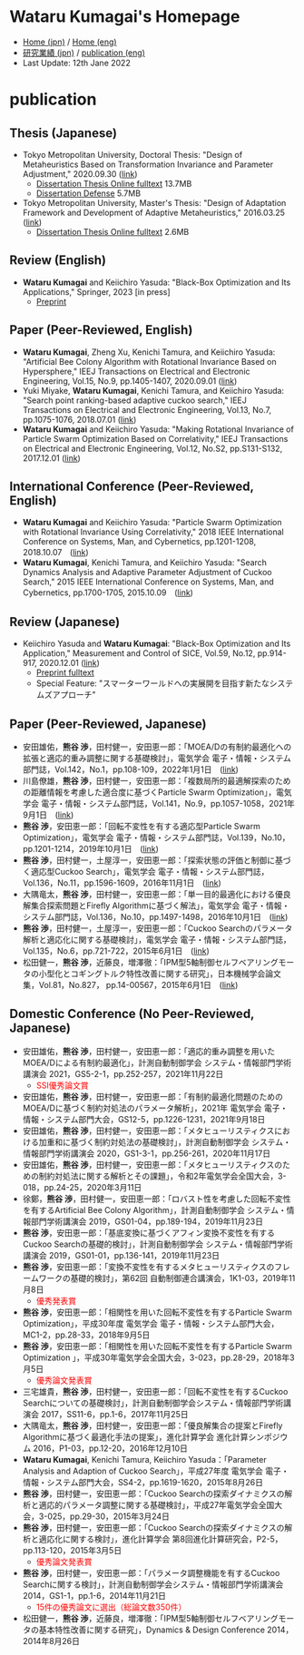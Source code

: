 # Wataru Kumagai's Homepage
* [Home (jpn)](https://watarukumagai-git.github.io/) / [Home (eng)](https://watarukumagai-git.github.io/home_eng/)
* [研究業績 (jpn)](https://watarukumagai-git.github.io/publication/) / [publication (eng)](https://watarukumagai-git.github.io/publication_eng/)
* Last Update: 12th Jane 2022

# publication
## Thesis (Japanese)
* Tokyo Metropolitan University, Doctoral Thesis: "Design of Metaheuristics Based on Transformation Invariance and Parameter Adjustment," 2020.09.30 ([link](https://tokyo-metro-u.repo.nii.ac.jp/index.php?action=repository_view_main_item_detail&item_id=8682&item_no=1&page_id=30&block_id=164))
	* [Dissertation Thesis Online fulltext](https://tokyo-metro-u.repo.nii.ac.jp/?action=repository_uri&item_id=8682&file_id=18&file_no=3) 13.7MB
	* [Dissertation Defense](https://watarukumagai-git.github.io/publication/Dissertation_Defense_kumagai.pdf) 5.7MB
* Tokyo Metropolitan University, Master's Thesis: "Design of Adaptation Framework and Development of Adaptive Metaheuristics," 2016.03.25 ([link](https://tokyo-metro-u.repo.nii.ac.jp/index.php?action=repository_view_main_item_detail&item_id=2532&item_no=1&page_id=30&block_id=164))
	* [Dissertation Thesis Online fulltext](https://tokyo-metro-u.repo.nii.ac.jp/?action=repository_uri&item_id=2532&file_id=18&file_no=1) 2.6MB


## Review (English)
* __Wataru Kumagai__ and Keiichiro Yasuda: "Black-Box Optimization and Its Applications," Springer, 2023 [in press]
	* [Preprint](https://watarukumagai-git.github.io/publication/Overview_BBO_springer_kumagai_preprint.pdf)


## Paper (Peer-Reviewed, English)
* __Wataru Kumagai__, Zheng Xu, Kenichi Tamura, and Keiichiro Yasuda: "Artificial Bee Colony Algorithm with Rotational Invariance Based on Hypersphere," IEEJ Transactions on Electrical and Electronic Engineering, Vol.15, No.9, pp.1405-1407, 2020.09.01 ([link](https://doi.org/10.1002/tee.23209))
* Yuki Miyake, __Wataru Kumagai__, Kenichi Tamura, and Keiichiro Yasuda: "Search point ranking-based adaptive cuckoo search," IEEJ Transactions on Electrical and Electronic Engineering, Vol.13, No.7, pp.1075-1076, 2018.07.01 ([link](https://doi.org/10.1002/tee.22667))
* __Wataru Kumagai__ and Keiichiro Yasuda: "Making Rotational Invariance of Particle Swarm Optimization Based on Correlativity," IEEJ Transactions on Electrical and Electronic Engineering, Vol.12, No.S2, pp.S131-S132, 2017.12.01 ([link](https://doi.org/10.1002/tee.22667))


## International Conference (Peer-Reviewed, English)
* __Wataru Kumagai__ and Keiichiro Yasuda: "Particle Swarm Optimization with Rotational Invariance Using Correlativity," 2018 IEEE International Conference on Systems, Man, and Cybernetics, pp.1201-1208, 2018.10.07　([link](https://doi.org/10.1109/SMC.2018.00211))
* __Wataru Kumagai__, Kenichi Tamura, and Keiichiro Yasuda: "Search Dynamics Analysis and Adaptive Parameter Adjustment of Cuckoo Search," 2015 IEEE International Conference on Systems, Man, and Cybernetics, pp.1700-1705, 2015.10.09　([link](https://doi.org/10.1109/SMC.2015.299))


## Review (Japanese)
* Keiichiro Yasuda and __Wataru Kumagai__: "Black-Box Optimization and Its Application," Measurement and Control of SICE, Vol.59, No.12, pp.914-917, 2020.12.01 ([link](https://doi.org/10.11499/sicejl.59.914))
	* [Preprint fulltext](https://watarukumagai-git.github.io/publication/Overview_BBO_kumagai_online.pdf)
	* Special Feature: "スマーターワールドへの実展開を目指す新たなシステムズアプローチ"


## Paper (Peer-Reviewed, Japanese)
* 安田雄佑，__熊谷 渉__，田村健一，安田恵一郎：「MOEA/Dの有制約最適化への拡張と適応的重み調整に関する基礎検討」，電気学会 電子・情報・システム部門誌，Vol.142，No.1，pp.108-109，2022年1月1日　([link](https://doi.org/10.1541/ieejeiss.142.108))
* 川島僚雄，__熊谷 渉__，田村健一，安田恵一郎：「複数局所的最適解探索のための距離情報を考慮した適合度に基づくParticle Swarm Optimization」，電気学会 電子・情報・システム部門誌，Vol.141，No.9，pp.1057-1058，2021年9月1日　([link](https://doi.org/10.1541/ieejeiss.141.1057))
* __熊谷 渉__，安田恵一郎：「回転不変性を有する適応型Particle Swarm Optimization」，電気学会 電子・情報・システム部門誌，Vol.139，No.10，pp.1201-1214，2019年10月1日　([link](https://doi.org/10.1541/ieejeiss.139.1201))
* __熊谷 渉__，田村健一，土屋淳一，安田恵一郎：「探索状態の評価と制御に基づく適応型Cuckoo Search」，電気学会 電子・情報・システム部門誌，Vol.136，No.11，pp.1596-1609，2016年11月1日　([link](https://doi.org/10.1541/ieejeiss.136.1596))
* 大隅竜太，__熊谷 渉__，田村健一，安田恵一郎：「単一目的最適化における優良解集合探索問題とFirefly Algorithmに基づく解法」，電気学会 電子・情報・システム部門誌，Vol.136，No.10，pp.1497-1498，2016年10月1日　([link](https://doi.org/10.1541/ieejeiss.136.1497))
* __熊谷 渉__，田村健一，土屋淳一，安田恵一郎：「Cuckoo Searchのパラメータ解析と適応化に関する基礎検討」，電気学会 電子・情報・システム部門誌，Vol.135，No.6，pp.721-722，2015年6月1日　([link](https://doi.org/10.1541/ieejeiss.135.721))
* 松田健一，__熊谷 渉__，近藤良，増澤徹：「IPM型5軸制御セルフベアリングモータの小型化とコギングトルク特性改善に関する研究」，日本機械学会論文集，Vol.81，No.827， pp.14-00567，2015年6月1日　([link](https://doi.org/10.1299/transjsme.14-00567))


## Domestic Conference (No Peer-Reviewed, Japanese)
* 安田雄佑，__熊谷 渉__，田村健一，安田恵一郎：「適応的重み調整を用いたMOEA/Dによる有制約最適化」，計測自動制御学会 システム・情報部門学術講演会 2021，GS5-2-1，pp.252-257，2021年11月22日
	* <span style="color: red; ">SSI優秀論文賞</span>
* 安田雄佑，__熊谷 渉__，田村健一，安田恵一郎：「有制約最適化問題のためのMOEA/Dに基づく制約対処法のパラメータ解析」，2021年 電気学会 電子・情報・システム部門大会，GS12-5，pp.1226-1231，2021年9月18日
* 安田雄佑，__熊谷 渉__，田村健一，安田恵一郎：「メタヒューリスティクスにおける加重和に基づく制約対処法の基礎検討」，計測自動制御学会 システム・情報部門学術講演会 2020，GS1-3-1，pp.256-261，2020年11月17日
* 安田雄佑，__熊谷 渉__，田村健一，安田恵一郎：「メタヒューリスティクスのための制約対処法に関する解析とその課題」，令和2年電気学会全国大会，3-018，pp.24-25，2020年3月11日
* 徐鄭，__熊谷 渉__，田村健一，安田恵一郎：「ロバスト性を考慮した回転不変性を有するArtificial Bee Colony Algorithm」，計測自動制御学会 システム・情報部門学術講演会 2019，GS01-04，pp.189-194，2019年11月23日
* __熊谷 渉__，安田恵一郎：「基底変換に基づくアフィン変換不変性を有するCuckoo Searchの基礎的検討」，計測自動制御学会 システム・情報部門学術講演会 2019，GS01-01，pp.136-141，2019年11月23日
* __熊谷 渉__，安田恵一郎：「変換不変性を有するメタヒューリスティクスのフレームワークの基礎的検討」，第62回 自動制御連合講演会，1K1-03，2019年11月8日
	* <span style="color: red; ">優秀発表賞</span>
* __熊谷 渉__，安田恵一郎：「相関性を用いた回転不変性を有するParticle Swarm Optimization」，平成30年度 電気学会 電子・情報・システム部門大会，MC1-2，pp.28-33，2018年9月5日
* __熊谷 渉__，安田恵一郎：「相関性を用いた回転不変性を有するParticle Swarm Optimization 」，平成30年電気学会全国大会，3-023，pp.28-29，2018年3月5日
	* <span style="color: red; ">優秀論文発表賞</span>
* 三宅雄貴，__熊谷 渉__，田村健一，安田恵一郎：「回転不変性を有するCuckoo Searchについての基礎検討」，計測自動制御学会システム・情報部門学術講演会 2017，SS11-6，pp.1-6，2017年11月25日
* 大隅竜太，__熊谷 渉__，田村健一，安田恵一郎：「優良解集合の提案とFirefly Algorithmに基づく最適化手法の提案」，進化計算学会 進化計算シンポジウム 2016，P1-03，pp.12-20，2016年12月10日
* __Wataru Kumagai__, Kenichi Tamura, Keiichiro Yasuda：「Parameter Analysis and Adaption of Cuckoo Search」，平成27年度 電気学会 電子・情報・システム部門大会，SS4-2，pp.1619-1620，2015年8月26日
* __熊谷 渉__，田村健一，安田恵一郎：「Cuckoo Searchの探索ダイナミクスの解析と適応的パラメータ調整に関する基礎検討」，平成27年電気学会全国大会，3-025，pp.29-30，2015年3月24日
* __熊谷 渉__，田村健一，安田恵一郎：「Cuckoo Searchの探索ダイナミクスの解析と適応化に関する検討」，進化計算学会 第8回進化計算研究会，P2-5，pp.113-120，2015年3月5日
	* <span style="color: red; ">優秀論文発表賞</span>
* __熊谷 渉__，田村健一，安田恵一郎：「パラメータ調整機能を有するCuckoo Searchに関する検討」，計測自動制御学会システム・情報部門学術講演会 2014，GS1-1，pp.1-6，2014年11月21日
	* <span style="color: red; ">15件の優秀論文に選出（総論文数350件）</span>
* 松田健一，__熊谷 渉__，近藤良，増澤徹：「IPM型5軸制御セルフベアリングモータの基本特性改善に関する研究」，Dynamics & Design Conference 2014，2014年8月26日